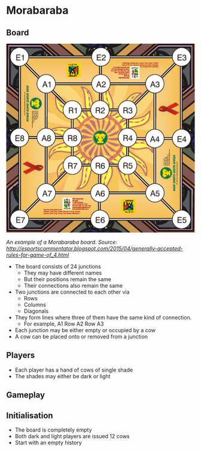 # Morabaraba

## Board

![Board](Board.png)

*An example of a Morabaraba board.
Source: http://esportscommentator.blogspot.com/2015/04/generally-accepted-rules-for-game-of_4.html*

* The board consists of 24 junctions
    * They may have different names
    * But their positions remain the same
    * Their connections also remain the same
* Two junctions are connected to each other via
    * Rows
    * Columns
    * Diagonals
* They form lines where three of them have the same kind of connection.
    * For example, A1 Row A2 Row A3
* Each junction may be either empty or occupied by a cow
* A cow can be placed onto or removed from a junction

## Players

* Each player has a hand of cows of single shade
* The shades may either be dark or light

## Gameplay

## Initialisation

* The board is completely empty
* Both dark and light players are issued 12 cows
* Start with an empty history